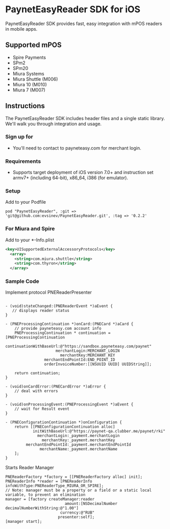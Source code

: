 PaynetEasyReader SDK for iOS
============================

PaynetEasyReader SDK provides fast, easy integration with mPOS readers in mobile apps.

Supported mPOS
--------------

* Spire Payments
 * SPm2
 * SPm20
* Miura Systems
 * Miura Shuttle (M006)
 * Miura 10 (M010)
 * Miura 7 (M007)

Instructions
------------

The PaynetEasyReader SDK includes header files and a single static library. We'll walk you through integration and usage.

### Sign up for 

* You'll need to contact to payneteasy.com for merchant login.
 

### Requirements

*   Supports target deployment of iOS version 7.0+ and instruction set armv7+ (including 64-bit), x86_64, i386 (for emulator).

### Setup

Add to your Podfile
```
pod "PaynetEasyReader", :git => 'git@github.com:evsinev/PaynetEasyReader.git', :tag => '0.2.2'
```

### For Miura and Spire

Add to your *-Info.plist
```xml
<key>UISupportedExternalAccessoryProtocols</key>
  <array>
    <string>com.miura.shuttle</string>
    <string>com.thyron</string>
  </array>
```

### Sample Code

Implement protocol PNEReaderPresenter
```obj-c

- (void)stateChanged:(PNEReaderEvent *)aEvent {
   // displays reader status
}

- (PNEProcessingContinuation *)onCard:(PNECard *)aCard {
    // provide payneteasy.com account info
    PNEProcessingContinuation * continuation = [PNEProcessingContinuation
            continuationWithBaseUrl:@"https://sandbox.payneteasy.com/paynet"
                      merchantLogin:MERCHANT_LOGIN
                        merchantKey:MERCHANT_KEY
                 merchantEndPointId:END_POINT_ID
                 orderInvoiceNumber:[[NSUUID UUID] UUIDString]];

    return continuation;
}

- (void)onCardError:(PNECardError *)aError {
    // deal with errors
}

- (void)onProcessingEvent:(PNEProcessingEvent *)aEvent {
    // wait for Result event
}

- (PNEConfigurationContinuation *)onConfiguration {
    return [[PNEConfigurationContinuation alloc]
            initWithBaseUrl:@"https://paynet-qa.clubber.me/paynet/rki"
              merchantLogin:_payment.merchantLogin
                merchantKey:_payment.merchantKey
         merchantEndPointId:_payment.merchantEndPointId
               merchantName:_payment.merchantName
    ];
}

```

Starts Reader Manager

```obj-c
PNEReaderFactory *factory = [[PNEReaderFactory alloc] init];
PNEReaderInfo *reader = [PNEReaderInfo infoWithType:PNEReaderType_MIURA_OR_SPIRE];
// Note: manager must be a property or a field or a static local variable, to prevent an elimination
manager = [factory createManager:reader
                          amount:[NSDecimalNumber decimalNumberWithString:@"1.00"]
                        currency:@"RUB"
                       presenter:self];
[manager start];
```

